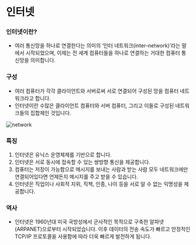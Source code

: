 # 인터넷
### 인터넷이란?
+ 여러 통신망을 하나로 연결한다는 의미의 ‘인터 네트워크(inter-network)’라는 말에서 시작되었으며, 이제는 전 세계 컴퓨터들을 하나로 연결하는 거대한 컴퓨터 통신망을 의미합니다.
### 구성
+ 여러 컴퓨터가 각각 클라이언트와 서버로써 서로 연결되어 구성된 망을 컴퓨터 네트워크라고 합니다.
+ 인터넷이란 수많은 클라이언트 컴퓨터와 서버 컴퓨터, 그리고 이들로 구성된 네트워크들의 집합체인 것입니다.

![network](https://encrypted-tbn0.gstatic.com/images?q=tbn:ANd9GcRbuFGeWRk5uTusXE4irQnjJgcix1RIofepng&usqp=CAU)

### 특징
1. 인터넷은 유닉스 운영체제를 기반으로 합니다.
2. 인터넷은 서로 동시에 접속할 수 있는 쌍방향 통신을 제공합니다.
3. 컴퓨터는 저장이 가능함으로 메시지를 보내는 사람과 받는 사람 모두 네트워크에만 연결되어있다면 언제든지 메시지를 주고 받을 수 있습니다.
4. 인터넷은 직업이나 사회적 지위, 직책, 인종, 나이 등을 서로 알 수 없는 익명성을 제공합니다.

### 역사
+ 인터넷은 1960년대 미국 국방성에서 군사적인 목적으로 구축한 알파넷(ARPANET)으로부터 시작되었습니다.
이후 데이터의 전송 속도가 빠르고 안정적인 TCP/IP 프로토콜을 사용함에 따라 더욱 빠르게 발전하게 됩니다.